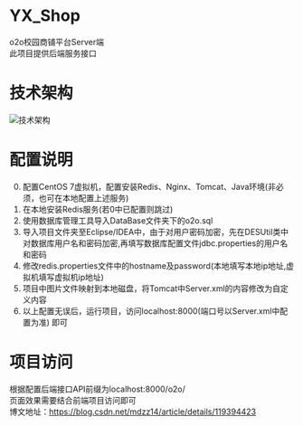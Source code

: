 # YX_Shop
o2o校园商铺平台Server端 <br/>
此项目提供后端服务接口
# 技术架构
![技术架构](https://images.gitee.com/uploads/images/2021/0805/091111_78645843_5558730.png "架构.png")
# 配置说明
0. 配置CentOS 7虚拟机，配置安装Redis、Nginx、Tomcat、Java环境(非必须，也可在本地配置上述服务)
1. 在本地安装Redis服务(若0中已配置则跳过)
2. 使用数据库管理工具导入DataBase文件夹下的o2o.sql
3. 导入项目文件夹至Eclipse/IDEA中，由于对用户密码加密，先在DESUtil类中对数据库用户名和密码加密,再填写数据库配置文件jdbc.properties的用户名和密码
4. 修改redis.properties文件中的hostname及password(本地填写本地ip地址,虚拟机填写虚拟机ip地址)
5. 项目中图片文件映射到本地磁盘，将Tomcat中Server.xml的<DocBase>内容修改为自定义内容
6. 以上配置无误后，运行项目，访问localhost:8000(端口号以Server.xml中配置为准) 即可
# 项目访问
根据配置后端接口API前缀为localhost:8000/o2o/<br/>
页面效果需要结合前端项目访问即可<br/>
博文地址：https://blog.csdn.net/mdzz14/article/details/119394423
